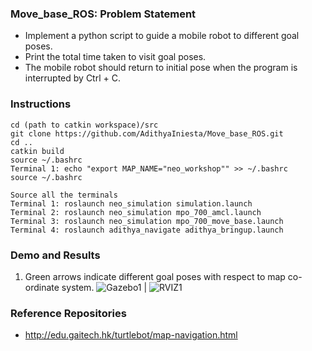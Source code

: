 ### 
### Move_base_ROS: Problem Statement <br>
- Implement a python script to guide a mobile robot to different goal poses. 
- Print the total time taken to visit goal poses. 
- The mobile robot should return to initial pose when the program is interrupted by Ctrl + C. 

### Instructions  

```
cd (path to catkin workspace)/src
git clone https://github.com/AdithyaIniesta/Move_base_ROS.git
cd ..
catkin build
source ~/.bashrc
Terminal 1: echo "export MAP_NAME="neo_workshop"" >> ~/.bashrc
source ~/.bashrc

Source all the terminals
Terminal 1: roslaunch neo_simulation simulation.launch 
Terminal 2: roslaunch neo_simulation mpo_700_amcl.launch 
Terminal 3: roslaunch neo_simulation mpo_700_move_base.launch 
Terminal 4: roslaunch adithya_navigate adithya_bringup.launch
```

### Demo and Results
1. Green arrows indicate different goal poses with respect to map co-ordinate system. 
![Gazebo1](https://user-images.githubusercontent.com/13369817/118698635-f2f40d00-b810-11eb-8dc3-e104c968e65f.png) | ![RVIZ1](https://user-images.githubusercontent.com/13369817/118699033-5aaa5800-b811-11eb-86d5-f4dde524a6b6.png)

### Reference Repositories
- http://edu.gaitech.hk/turtlebot/map-navigation.html
